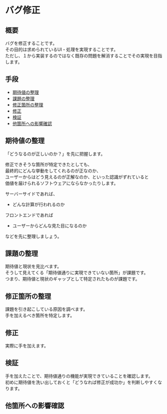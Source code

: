 # バグ修正

## 概要

バグを修正することです。  
その目的は求められているUI・処理を実現することです。  
ただし、１から実装するのではなく既存の問題を解消することでその実現を目指します。

## 手段

 * [期待値の整理](#期待値の整理)
 * [課題の整理](#課題の整理)
 * [修正箇所の整理](#修正箇所の整理)
 * [修正](#修正)
 * [検証](#検証)
 * [他箇所への影響確認](#他箇所への影響確認)

## 期待値の整理

「どうなるのが正しいのか？」を先に把握します。

修正できそうな箇所が特定できたとしても、  
最終的にどんな挙動をしてくれるのが正なのか、  
ユーザーからはどう見えるのが正解なのか、といった認識がずれていると  
価値を届けられるソフトウェアにならなかったりします。

サーバーサイドであれば、

* どんな計算が行われるのか

フロントエンドであれば

* ユーザーからどんな見た目になるのか

などを先に整理しましょう。

## 課題の整理

期待値と現状を見比べます。  
そうして見えてくる「期待値通りに実現できていない箇所」が課題です。  
つまり、期待値と現状のギャップとして特定されたものが課題です。

## 修正箇所の整理

課題を引き起こしている原因を調べます。  
手を加えるべき箇所を特定します。

## 修正

実際に手を加えます。

## 検証

手を加えたことで、期待値通りの機能が実現できていることを確認します。  
初めに期待値を洗い出しておくと「どうなれば修正が成功か」を判断しやすくなります。

## 他箇所への影響確認
